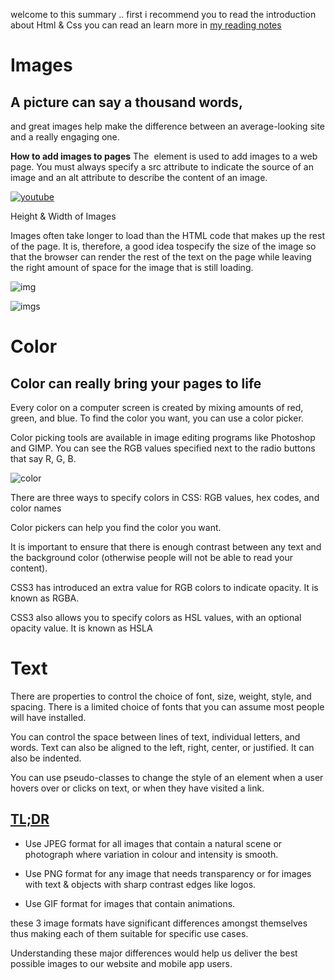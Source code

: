 welcome to this summary .. first i recommend you to read the introduction about Html & Css you can read an learn more in [my reading notes](https://github.com/MaramhMohammad/code-201-reading-notes)
# Images
## A picture can say a thousand words, 
and great images help make the difference between an average-looking site and a really engaging one.

**How to add images to pages** 
The <img> element is used to add images to a web page.
You must always specify a src attribute to indicate the source of an image and an alt attribute to describe the content of an image.

 
[![youtube](http://www.htmlandcssbook.com/images/book-slides/image-formats.jpg)](https://www.youtube.com/watch?v=nz-yiJKwGkY)



Height & Width  of Images

Images often take longer to load than the HTML code that makes up the rest of the page. It is, therefore, a good idea tospecify the size of the image
so that the browser can render the rest of the text on the page while leaving the right amount of space for the image that is still loading.

![img](http://www.htmlandcssbook.com/images/press/book-flowers.jpg)

![imgs](http://www.htmlandcssbook.com/images/slideshow-home/example-images.jpg)







# Color
## Color can really bring your pages to life

Every color on a computer screen is created by mixing amounts of red, green, and blue. To find the color you want, you can use a color picker.

Color picking tools are available in image editing programs like Photoshop and GIMP. You can see the RGB values specified next to the radio buttons that say R, G, B.

![color](https://encrypted-tbn0.gstatic.com/images?q=tbn:ANd9GcQun-a4XuKsihENb8XXtOK_ingUu8RbVM_XBw&usqp=CAU) 

There are three ways to specify colors in CSS: RGB values, hex codes, and color names

Color pickers can help you find the color you want.

It is important to ensure that there is enough contrast between any text and the background color (otherwise people will not be able to read your content).

CSS3 has introduced an extra value for RGB colors to indicate opacity. It is known as RGBA.

CSS3 also allows you to specify colors as HSL values, with an optional opacity value. It is known as HSLA


# Text

There are properties to control the choice of font, size, weight, style, and spacing.
There is a limited choice of fonts that you can assume most people will have installed.

You can control the space between lines of text, individual letters, and words. Text can also be aligned
to the left, right, center, or justified. It can also be indented.

You can use pseudo-classes to change the style of an element when a user hovers over or clicks on text, or
when they have visited a link.


## [TL;DR](https://blog.imagekit.io/jpeg-vs-png-vs-gif-which-image-format-to-use-and-when-c8913ae3e01d)

- Use JPEG format for all images that contain a natural scene or photograph where variation in colour and intensity is smooth.

- Use PNG format for any image that needs transparency or for images with text & objects with sharp contrast edges like logos.

- Use GIF format for images that contain animations.

 these 3 image formats have significant differences amongst themselves thus making each of them suitable for specific use cases.
 
 Understanding these major differences would help us deliver the best possible images to our website and mobile app users.
